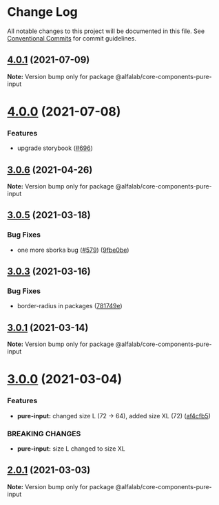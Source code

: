 # Change Log

All notable changes to this project will be documented in this file.
See [Conventional Commits](https://conventionalcommits.org) for commit guidelines.

## [4.0.1](https://github.com/alfa-laboratory/core-components/compare/@alfalab/core-components-pure-input@4.0.0...@alfalab/core-components-pure-input@4.0.1) (2021-07-09)

**Note:** Version bump only for package @alfalab/core-components-pure-input





# [4.0.0](https://github.com/alfa-laboratory/core-components/compare/@alfalab/core-components-pure-input@3.0.6...@alfalab/core-components-pure-input@4.0.0) (2021-07-08)


### Features

* upgrade storybook ([#696](https://github.com/alfa-laboratory/core-components/issues/696))

## [3.0.6](https://github.com/alfa-laboratory/core-components/compare/@alfalab/core-components-pure-input@3.0.5...@alfalab/core-components-pure-input@3.0.6) (2021-04-26)

**Note:** Version bump only for package @alfalab/core-components-pure-input





## [3.0.5](https://github.com/alfa-laboratory/core-components/compare/@alfalab/core-components-pure-input@3.0.3...@alfalab/core-components-pure-input@3.0.5) (2021-03-18)


### Bug Fixes

* one more sborka bug ([#579](https://github.com/alfa-laboratory/core-components/issues/579)) ([9fbe0be](https://github.com/alfa-laboratory/core-components/commit/9fbe0beca56ec5971de78b3f6cda25305b260efc))





## [3.0.3](https://github.com/alfa-laboratory/core-components/compare/@alfalab/core-components-pure-input@3.0.1...@alfalab/core-components-pure-input@3.0.3) (2021-03-16)


### Bug Fixes

* border-radius in packages ([781749e](https://github.com/alfa-laboratory/core-components/commit/781749ef38aefd5a6707ac56d2e297dce9f3e073))





## [3.0.1](https://github.com/alfa-laboratory/core-components/compare/@alfalab/core-components-pure-input@3.0.0...@alfalab/core-components-pure-input@3.0.1) (2021-03-14)

**Note:** Version bump only for package @alfalab/core-components-pure-input





# [3.0.0](https://github.com/alfa-laboratory/core-components/compare/@alfalab/core-components-pure-input@2.0.1...@alfalab/core-components-pure-input@3.0.0) (2021-03-04)


### Features

* **pure-input:** changed size L (72 → 64), added size XL (72) ([af4cfb5](https://github.com/alfa-laboratory/core-components/commit/af4cfb515a25c6dcae32a7e2a0730fe4f9e6e791))


### BREAKING CHANGES

* **pure-input:** size L changed to size XL





## [2.0.1](https://github.com/alfa-laboratory/core-components/compare/@alfalab/core-components-pure-input@2.0.0...@alfalab/core-components-pure-input@2.0.1) (2021-03-03)

**Note:** Version bump only for package @alfalab/core-components-pure-input

